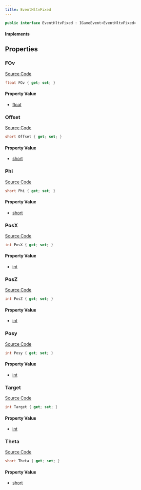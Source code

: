 ```yaml
---
title: EventHltvFixed
---
```


```csharp
public interface EventHltvFixed : IGameEvent<EventHltvFixed>
```

#### Implements

## Properties

### FOv

[Source Code](https://github.com/swiftly-solution/swiftlys2/blob/main/managed/src/SwiftlyS2.Generated/GameEvents/Interfaces/EventHltvFixed.cs#L56)

```csharp
float FOv { get; set; }
```

#### Property Value

- [float](https://learn.microsoft.com/dotnet/api/system.single)

### Offset

[Source Code](https://github.com/swiftly-solution/swiftlys2/blob/main/managed/src/SwiftlyS2.Generated/GameEvents/Interfaces/EventHltvFixed.cs#L51)

```csharp
short Offset { get; set; }
```

#### Property Value

- [short](https://learn.microsoft.com/dotnet/api/system.int16)

### Phi

[Source Code](https://github.com/swiftly-solution/swiftlys2/blob/main/managed/src/SwiftlyS2.Generated/GameEvents/Interfaces/EventHltvFixed.cs#L46)

```csharp
short Phi { get; set; }
```

#### Property Value

- [short](https://learn.microsoft.com/dotnet/api/system.int16)

### PosX

[Source Code](https://github.com/swiftly-solution/swiftlys2/blob/main/managed/src/SwiftlyS2.Generated/GameEvents/Interfaces/EventHltvFixed.cs#L24)

```csharp
int PosX { get; set; }
```

#### Property Value

- [int](https://learn.microsoft.com/dotnet/api/system.int32)

### PosZ

[Source Code](https://github.com/swiftly-solution/swiftlys2/blob/main/managed/src/SwiftlyS2.Generated/GameEvents/Interfaces/EventHltvFixed.cs#L34)

```csharp
int PosZ { get; set; }
```

#### Property Value

- [int](https://learn.microsoft.com/dotnet/api/system.int32)

### Posy

[Source Code](https://github.com/swiftly-solution/swiftlys2/blob/main/managed/src/SwiftlyS2.Generated/GameEvents/Interfaces/EventHltvFixed.cs#L29)

```csharp
int Posy { get; set; }
```

#### Property Value

- [int](https://learn.microsoft.com/dotnet/api/system.int32)

### Target

[Source Code](https://github.com/swiftly-solution/swiftlys2/blob/main/managed/src/SwiftlyS2.Generated/GameEvents/Interfaces/EventHltvFixed.cs#L63)

```csharp
int Target { get; set; }
```

#### Property Value

- [int](https://learn.microsoft.com/dotnet/api/system.int32)

### Theta

[Source Code](https://github.com/swiftly-solution/swiftlys2/blob/main/managed/src/SwiftlyS2.Generated/GameEvents/Interfaces/EventHltvFixed.cs#L41)

```csharp
short Theta { get; set; }
```

#### Property Value

- [short](https://learn.microsoft.com/dotnet/api/system.int16)


